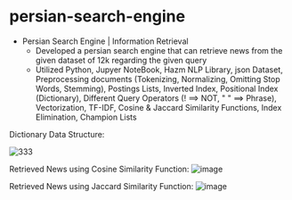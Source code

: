 # persian-search-engine

* Persian Search Engine | Information Retrieval
  * Developed a persian search engine that can retrieve news from the given dataset of 12k regarding the given query
  * Utilized Python, Jupyer NoteBook, Hazm NLP Library, json Dataset, Preprocessing documents (Tokenizing, Normalizing, Omitting Stop Words, Stemming), Postings Lists, Inverted Index, Positional Index (Dictionary), Different Query Operators (! ==> NOT, " " ==> Phrase), Vectorization, TF-IDF, Cosine & Jaccard Similarity Functions, Index Elimination, Champion Lists

Dictionary Data Structure:

![333](https://github.com/amirbelbasi/persian-search-engine/assets/58425120/ff02c22f-6ebb-425f-af85-838c8faacc2b)

Retrieved News using Cosine Similarity Function:
![image](https://github.com/amirbelbasi/persian-search-engine/assets/58425120/a27c4ff7-e92a-4ded-8e6f-507abb11a900)

Retrieved News using Jaccard Similarity Function:
![image](https://github.com/amirbelbasi/persian-search-engine/assets/58425120/11541332-8157-4db4-b144-c12bf52041f3)
